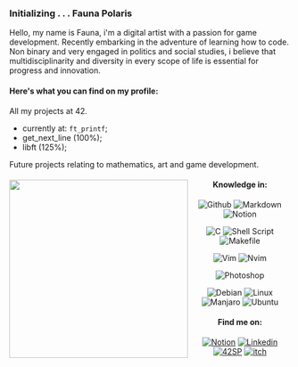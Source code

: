 
 

### Initializing . . . Fauna Polaris

Hello, my name is Fauna, i'm a digital artist with a passion for game development. Recently embarking in the adventure of learning how to code.  
Non binary and very engaged in politics and social studies, i believe that multidisciplinarity and diversity in every scope of life is essential for progress and innovation. 

#### Here's what you can find on my profile: 

All my projects at 42.  
- currently at: `ft_printf`;  
- get_next_line (100%);  
- libft (125%);  


Future projects relating to mathematics, art and game development.  

<div align="center">

  <img src="https://github.com/FaunaPolaris/FaunaPolaris/assets/62262523/0ae2fb3b-fb30-4e42-bf8c-86f71b92e4a0" min-width="320px" max-width="320px" width="320px" align="left">  
  
#### Knowledge in:  

  
![Github](https://img.shields.io/badge/Github-e1c984?&logo=Github&logoColor=812454)
![Markdown](https://img.shields.io/badge/Markdown-e1c984?&logo=markdown&logoColor=812454)
![Notion](https://img.shields.io/badge/Notion-e1c984?&logo=notion&logoColor=812454)

![C](https://img.shields.io/badge/C-e1c984?&logo=c&logoColor=812454)
![Shell Script](https://img.shields.io/badge/Shell_Script-e1c984?&logo=gnu-bash&logoColor=812454)
![Makefile](https://img.shields.io/badge/Makefile-e1c984?&logo=monzo&logoColor=812454)

![Vim](https://img.shields.io/badge/-Vim-e1c984?&logo=VIM&logoColor=812454)
![Nvim](https://img.shields.io/badge/-Nvim-e1c984?&logo=Neovim&logoColor=812454)

![Photoshop](https://img.shields.io/badge/Photoshop-e1c984?&logo=adobephotoshop&logoColor=812454)

![Debian](https://img.shields.io/badge/Debian-e1c984?logo=debian&logoColor=812454)
![Linux](https://img.shields.io/badge/Linux-e1c984?&logo=linux&logoColor=812454)
![Manjaro](https://img.shields.io/badge/manjaro-e1c984?logo=manjaro&logoColor=812454)
![Ubuntu](https://img.shields.io/badge/Ubuntu-e1c984?logo=ubuntu&logoColor=812454)

</div>

<div align="center">
  
#### Find me on:  
[![Notion](https://img.shields.io/badge/42_Projects-black?logo=notion&logoColor=812454)](https://www.notion.so/metapolarium/b620c7e085574db39b4430779c72c063?v=b041e2697ead4c79b4aba3bc68f90da9)
[![Linkedin](https://img.shields.io/badge/Fauna_Polaris-black?logo=linkedin&logoColor=812454)](https://www.linkedin.com/in/fauna-polaris-pinheiro-5238b1278/)
[![42SP](https://img.shields.io/badge/fpolaris-black?&logo=42&logoColor=812454)](https://profile.intra.42.fr/users/fpolaris)
[![itch](https://img.shields.io/badge/Itch.io-black?logo=itchdotio&logoColor=812454)](https://metapolarium.itch.io/)
 
 </div>
